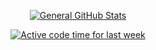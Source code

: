 <p align="center">
  <a href="https://github.com/loumadev">
    <img src="https://github-readme-stats.vercel.app/api?username=loumadev&custom_title=General%20GitHub%20Stats&theme=nightowl" alt="General GitHub Stats">
  </a>
</p>
<p align="center" href="https://github.com/loumadev">
  <a href="https://github.com/loumadev">
    <img src="https://github-readme-stats.vercel.app/api/wakatime?username=loumadev&hide_progress=true&custom_title=Active%20Code%20Time%20For%20Last%20Week&theme=nightowl" alt="Active code time for last week">
  </a>
</p>
<!--<p align="left" href="https://github.com/loumadev">
  <a href="https://github.com/loumadev">
    <img src="https://github-readme-stats.vercel.app/api/top-langs/?username=loumadev&theme=nightowl" alt="Most used languages">
  </a>
</p>-->
